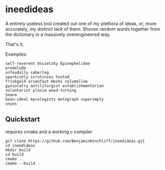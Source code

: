 # ineedideas

A entirely useless tool created out one of my plethora of ideas, or, more accurately, my distinct lack of them.
Shoves random words together from the dictionary in a massively overengineered way.

That's it.

Examples:
```
self-reverent Ossietzky Epinephelidae 
predelude 
unfeudally saberleg 
sparkishly scrutinies touted 
Trinkgeld arsenfast Hoshi columellae 
gyniolatry antiliturgist establishmentarian 
voluntarist plasia wood-turning 
Seana 
beau-ideal mycologists motograph superimply 
snyes
```

## Quickstart

requires cmake and a working c compiler

```console
git clone https://github.com/BenjaminHinchliff/ineedideas.git
cd ineedideas
mkdir build
cd build
cmake ..
cmake --build .
```
